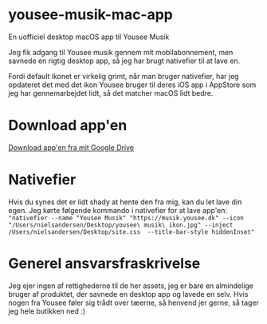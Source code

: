 # yousee-musik-mac-app
En uofficiel desktop macOS app til Yousee Musik

Jeg fik adgang til Yousee musik gennem mit mobilabonnement, men savnede en rigtig desktop app, så jeg har brugt nativefier til at lave en.

Fordi default ikonet er virkelig grimt, når man bruger nativefier, har jeg opdateret det med det ikon Yousee bruger til deres iOS app i AppStore som jeg har gennemarbejdet lidt, så det matcher macOS lidt bedre.

# Download app'en
[Download app'en fra mit Google Drive](https://drive.google.com/open?id=1Z_g9rSLavB7Jqa_rcGYn6fR9_KsF8O9j)

# Nativefier 
Hvis du synes det er lidt shady at hente den fra mig, kan du let lave din egen.
Jeg kørte følgende kommando i nativefier for at lave app'en: 
`"nativefier --name "Yousee Musik" "https://musik.yousee.dk" --icon "/Users/nielsandersen/Desktop/yousee\ musik\ ikon.jpg" --inject /Users/nielsandersen/Desktop/site.css  --title-bar-style hiddenInset"`



# Generel ansvarsfraskrivelse 
Jeg ejer ingen af rettighederne til de her assets, jeg er bare en almindelige bruger af produktet, der savnede en desktop app og lavede en selv. Hvis nogen fra Yousee føler sig trådt over tæerne, så henvend jer gerne, så tager jeg hele butikken ned :)
